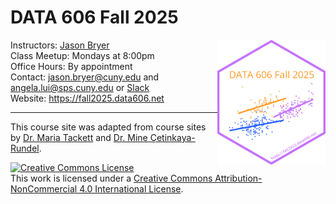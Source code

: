 
<!-- README.md is generated from README.Rmd. Please edit that file -->

# DATA 606 Fall 2025

<a href='https://fall2025.data606.net'><img src='website/images/course_logo.png' align="right" height="200" /></a>

Instructors: [Jason Bryer](https://bryer.org)  
Class Meetup: Mondays at 8:00pm  
Office Hours: By appointment  
Contact: <jason.bryer@cuny.edu> and <angela.lui@sps.cuny.edu> or
[Slack](http://cuny-msds.slack.com)  
Website: <https://fall2025.data606.net>

<hr>

This course site was adapted from course sites by [Dr. Maria
Tackett](https://github.com/sta210-fa21) and [Dr. Mine
Çetinkaya-Rundel](https://sta210-s22.github.io/website/).

<a rel="license" href="http://creativecommons.org/licenses/by-nc/4.0/"><img alt="Creative Commons License" style="border-width:0" src="https://i.creativecommons.org/l/by-nc/4.0/88x31.png" /></a><br />This
work is licensed under a
<a rel="license" href="http://creativecommons.org/licenses/by-nc/4.0/">Creative
Commons Attribution-NonCommercial 4.0 International License</a>.
